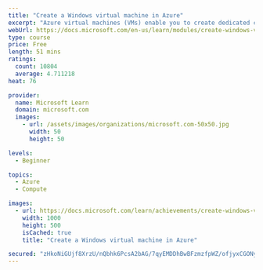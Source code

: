 ```yaml
---
title: "Create a Windows virtual machine in Azure"
excerpt: "Azure virtual machines (VMs) enable you to create dedicated compute resources in minutes that can be used just like a physical desktop or server machine."
webUrl: https://docs.microsoft.com/en-us/learn/modules/create-windows-virtual-machine-in-azure/
type: course
price: Free
length: 51 mins
ratings:
  count: 10804
  average: 4.711218
heat: 76

provider:
  name: Microsoft Learn
  domain: microsoft.com
  images:
    - url: /assets/images/organizations/microsoft.com-50x50.jpg
      width: 50
      height: 50

levels:
  - Beginner

topics:
  - Azure
  - Compute

images:
  - url: https://docs.microsoft.com/learn/achievements/create-windows-virtual-machine-in-azure-social.png
    width: 1000
    height: 500
    isCached: true
    title: "Create a Windows virtual machine in Azure"

secured: "zHkoNiGUjf8XrzU/nQbhk6PcsA2bAG/7qyEMDDhBwBFzmzfpWZ/ofjyxCGONy95LWsbQUjHB24Y1bs0LmqlziS8kd4Xtxw3lJ+DNQqy7yXi0CT+XcJ8L7eIvBlIFp39i0hvw6X8lMarlEmgzpFZlgCz2oEgLg+jLtVODlpsj2SOV1zJjj/HiTYjh/WqR/S+4AcmcaRv2Vv7R6Ym2WLmWr0VHOWwNIdAHRgGYnsRVHkNOSNEs042KJBzsjLiSm5kvBoiJByMsOrVCNXNvtNERFXb2U3fKgYQ7J8dX6yjFZltZ3J5pC/gZBnkKuZaQODmLcPyYCQZOUBJzoiXBFghlHMM9zy2Nk1FmJLr7pgOhhh36O/oRtPhYzstPXcrF+hSKRFCxEeMH1c3Oypm/dD5pFw==;NZVoox1k0ZJlRC2VrND7fg=="
---
```


